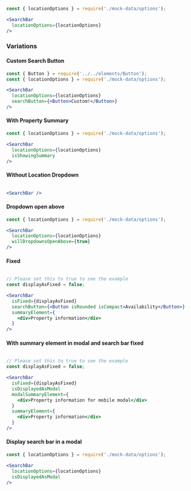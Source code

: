 ```jsx
const { locationOptions } = require('./mock-data/options');

<SearchBar
  locationOptions={locationOptions}
/>
```

### Variations

#### Custom Search Button

```jsx
const { Button } = require('../../elements/Button');
const { locationOptions } = require('./mock-data/options');

<SearchBar
  locationOptions={locationOptions}
  searchButton={<Button>Custom!</Button>}
/>
```

#### With Property Summary
```jsx
const { locationOptions } = require('./mock-data/options');

<SearchBar
  locationOptions={locationOptions}
  isShowingSummary
/>
```

#### Without Location Dropdown
```jsx

<SearchBar />

```

#### Dropdown open above
```jsx
const { locationOptions } = require('./mock-data/options');

<SearchBar
  locationOptions={locationOptions}
  willDropdownsOpenAbove={true}
/>
```

#### Fixed
```jsx

// Please set this to true to see the example
const displayAsFixed = false;

<SearchBar
  isFixed={displayAsFixed}
  searchButton={<Button isRounded isCompact>Availability</Button>}
  summaryElement={
    <div>Property information</div>
  }
/>
```

#### With summary element in modal and search bar fixed
```jsx

// Please set this to true to see the example
const displayAsFixed = false;

<SearchBar
  isFixed={displayAsFixed}
  isDisplayedAsModal
  modalSummaryElement={
    <div>Property information for mobile modal</div>
  }
  summaryElement={
    <div>Property information</div>
  }
/>
```

#### Display search bar in a modal

```jsx
const { locationOptions } = require('./mock-data/options');

<SearchBar
  locationOptions={locationOptions}
  isDisplayedAsModal
/>
```
